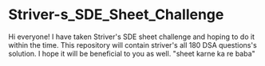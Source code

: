 # Striver-s_SDE_Sheet_Challenge
Hi everyone! I have taken Striver's SDE sheet challenge and hoping to do it within the time. This repository will contain striver's all 180 DSA questions's solution. I hope it will be beneficial to you as well. "sheet karne ka re baba"
